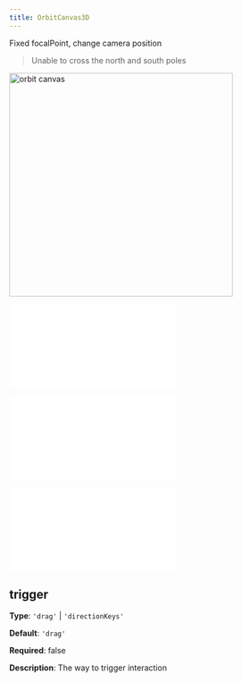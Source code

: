 ```yaml
---
title: OrbitCanvas3D
---
```


Fixed focalPoint, change camera position

> Unable to cross the north and south poles

<img alt="orbit canvas" src="https://mdn.alipayobjects.com/huamei_qa8qxu/afts/img/A*w9UoS5P-0LoAAAAAAAAAAAAADmJ7AQ/original" height='400'/>

<embed src="../../common/BehaviorEventName.en.md"></embed>

<embed src="../../common/BehaviorSecondaryKey.en.md"></embed>

<embed src="../../common/BehaviorShouldBegin.en.md"></embed>

## trigger

**Type**: `'drag'` | `'directionKeys'`

**Default**: `'drag'`

**Required**: false

**Description**: The way to trigger interaction
